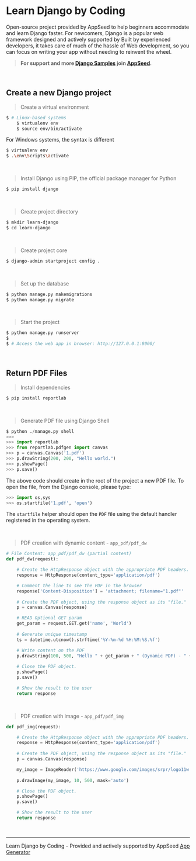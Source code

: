 # Learn Django by Coding

Open-source project provided by AppSeed to help beginners accommodate and learn Django faster. For newcomers, Django is a popular web framework designed and actively supported by Built by experienced developers, it takes care of much of the hassle of Web development, so you can focus on writing your app without needing to reinvent the wheel.  

> **For support and more [Django Samples](https://appseed.us/admin-dashboards/django) join [AppSeed](https://appseed.us).**

<br />

## Create a new Django project

> Create a virtual environment

```bash 
$ # Linux-based systems
    $ virtualenv env
    $ source env/bin/activate  
```

For Windows systems, the syntax is different

```bash
$ virtualenv env
$ .\env\Scripts\activate
```

<br />

> Install Django using PIP, the official package manager for Python

```bash
$ pip install django
```

<br />

> Create project directory

```bash
$ mkdir learn-django
$ cd learn-django
```

<br />

> Create project core

```bash
$ django-admin startproject config .
```

<br />

> Set up the database

```bash
$ python manage.py makemigrations
$ python manage.py migrate
```

<br />

> Start the project

```bash
$ python manage.py runserver 
$
$ # Access the web app in browser: http://127.0.0.1:8000/
```

<br />

## Return PDF Files 

> Install dependencies

```bash
$ pip install reportlab
```

<br />

> Generate PDF file using Django Shell

```python
$ python ./manage.py shell
>>>
>>> import reportlab
>>> from reportlab.pdfgen import canvas 
>>> p = canvas.Canvas('1.pdf')
>>> p.drawString(200, 200, "Hello world.") 
>>> p.showPage() 
>>> p.save()
```

The above code should create in the root of the project a new PDF file. To open the file, from the Django console, please type:

```python
>>> import os,sys
>>> os.startfile('1.pdf', 'open')
```

The `startfile` helper should open the `PDF` file using the default handler registered in the operating system.

<br />

> PDF creation with dynamic content - `app_pdf/pdf_dw` 

```python
# File Content: app_pdf/pdf_dw (partial content)
def pdf_dw(request):                                  

    # Create the HttpResponse object with the appropriate PDF headers. 
    response = HttpResponse(content_type='application/pdf') 

    # Comment the line to see the PDF in the browser 
    response['Content-Disposition'] = 'attachment; filename="1.pdf"' 
 
    # Create the PDF object, using the response object as its "file." 
    p = canvas.Canvas(response)     

    # READ Optional GET param
    get_param = request.GET.get('name', 'World')
    
    # Generate unique timestamp
    ts = datetime.utcnow().strftime('%Y-%m-%d %H:%M:%S.%f')

    # Write content on the PDF 
    p.drawString(100, 500, "Hello " + get_param + " (Dynamic PDF) - " + ts ) 
 
    # Close the PDF object. 
    p.showPage() 
    p.save() 

    # Show the result to the user    
    return response
```

<br />

> PDF creation with image - `app_pdf/pdf_img`

```python
def pdf_img(request):                                  

    # Create the HttpResponse object with the appropriate PDF headers. 
    response = HttpResponse(content_type='application/pdf') 
 
    # Create the PDF object, using the response object as its "file." 
    p = canvas.Canvas(response)     

    my_image = ImageReader('https://www.google.com/images/srpr/logo11w.png')
    
    p.drawImage(my_image, 10, 500, mask='auto')

    # Close the PDF object. 
    p.showPage() 
    p.save() 

    # Show the result to the user    
    return response
```

<br />

--- 
Learn Django by Coding - Provided and actively supported by AppSeed [App Generator](https://appseed.us)